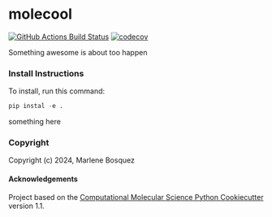 molecool
==============================
[//]: # (Badges)
[![GitHub Actions Build Status](https://github.com/REPLACE_WITH_OWNER_ACCOUNT/molecool/workflows/CI/badge.svg)](https://github.com/REPLACE_WITH_OWNER_ACCOUNT/molecool/actions?query=workflow%3ACI)
[![codecov](https://codecov.io/gh/REPLACE_WITH_OWNER_ACCOUNT/molecool/branch/main/graph/badge.svg)](https://codecov.io/gh/REPLACE_WITH_OWNER_ACCOUNT/molecool/branch/main)


Something awesome is about too happen

### Install Instructions

To install, run this command:

```python
pip instal -e .
```

something here

### Copyright

Copyright (c) 2024, Marlene Bosquez


#### Acknowledgements
 
Project based on the 
[Computational Molecular Science Python Cookiecutter](https://github.com/molssi/cookiecutter-cms) version 1.1.
